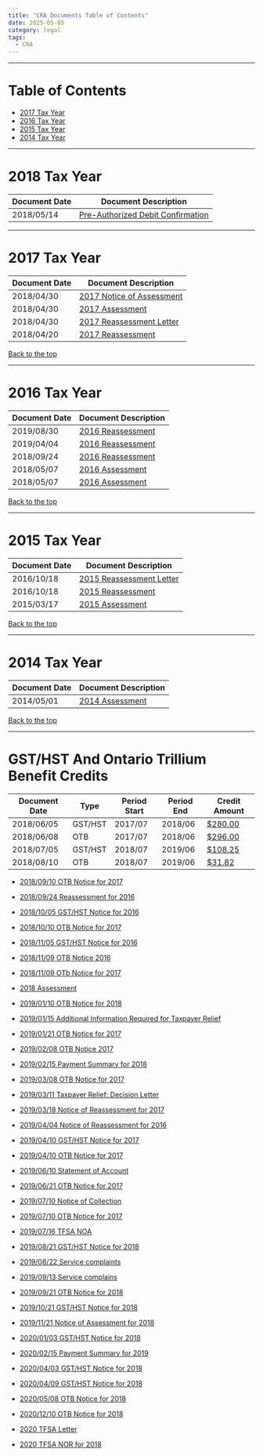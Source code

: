 ```yaml
---
title: "CRA Documents Table of Contents"
date: 2025-05-05
category: legal
tags: 
  - CRA
---
```


---

# Table of Contents

* [2017 Tax Year](#2017-tax-year)
* [2016 Tax Year](#2016-tax-year)
* [2015 Tax Year](#2015-tax-year)
* [2014 Tax Year](#2014-tax-year)

---

# 2018 Tax Year

| Document Date | Document Description
|---------------|------------------------------------------
| 2018/05/14    | [Pre-Authorized Debit Confirmation](/CRA-docs/2018-05-14-PAD-Agreement-Letter.pdf)

---

# 2017 Tax Year

| Document Date | Document Description
|---------------|------------------------------------------
| 2018/04/30    | [2017 Notice of Assessment](/CRA-docs/2018-04-30-Notice-of-Assessment-for-2017.pdf)
| 2018/04/30    | [2017 Assessment](/CRA-docs/2017-Assessment.pdf)
| 2018/04/30    | [2017 Reassessment Letter](/CRA-docs/2016-03-17-Notice-of-Assessment.pdf)
| 2018/04/20    | [2017 Reassessment](/CRA-docs/2017-income-tax.pdf)

[Back to the top](#table-of-contents)

---

# 2016 Tax Year

| Document Date | Document Description
|---------------|------------------------------------------
| 2019/08/30    | [2016 Reassessment](/CRA-docs/2016-income-tax.pdf) 
| 2019/04/04    | [2016 Reassessment](/CRA-docs/2016-Reassessment-2.pdf)
| 2018/09/24    | [2016 Reassessment](/CRA-docs/2016-Reassessment-1.pdf)
| 2018/05/07    | [2016 Assessment](/CRA-docs/2016-Assessment.pdf)
| 2018/05/07    | [2016 Assessment](/CRA-docs/2018-05-07-Notice-of-Assessment-for-2016.pdf)

[Back to the top](#table-of-contents)

---

# 2015 Tax Year

| Document Date | Document Description
|---------------|------------------------------------------
| 2016/10/18    | [2015 Reassessment Letter](/CRA-docs/2015-income-tax.pdf)
| 2016/10/18    | [2015 Reassessment](/CRA-docs/2015-Reassessment.pdf)
| 2015/03/17    | [2015 Assessment](/CRA-docs/2015-Assessment.pdf)

[Back to the top](#table-of-contents)

---

# 2014 Tax Year

| Document Date | Document Description
|---------------|------------------------------------------
| 2014/05/01    | [2014 Assessment](/CRA-docs/2014-income-tax.pdf)

[Back to the top](#table-of-contents)

---

# GST/HST And Ontario Trillium Benefit Credits

| Document Date | Type    | Period Start | Period End | Credit Amount
|---------------|---------|--------------|------------|--------------
| 2018/06/05    | GST/HST | 2017/07      | 2018/06    | [$280.00](/CRA-docs/2018-06-05-GST-HST-Notice-for-2016.pdf)
| 2018/06/08    | OTB     | 2017/07      | 2018/06    | [$296.00](/CRA-docs/2018-06-08-OTB-Notice-for-2016.pdf)
| 2018/07/05    | GST/HST | 2018/07      | 2019/06    | [$108.25](/CRA-docs/2018-07-05-GST-HST-Notice-for-2017.pdf)
| 2018/08/10    | OTB     | 2018/07      | 2019/06    | [$31.82](/CRA-docs/2018-08-10-OTB-Notice-for-2017.pdf)

* [2018/09/10 OTB Notice for 2017](/CRA-docs/2018-09-10-OTB-Notice-for-2017.pdf)
* [2018/09/24 Reassessment for 2016](/CRA-docs/2018-09-24-Ressessment-for-2016.pdf)

* [2018/10/05 GST/HST Notice for 2016](/CRA-docs/2018-10-05-GST-HST-Notice-for-2016.pdf)
* [2018/10/10 OTB Notice for 2017](/CRA-docs/2018-10-10-OTB-Notice-for-2017.pdf)
* [2018/11/05 GST/HST Notice for 2016](/CRA-docs/2018-11-05-GST-HST-notice-for-2016.pdf)
* [2018/11/09 OTB Notice 2016](/CRA-docs/2018-11-09-OTB-Notice-for-2016.pdf)
* [2018/11/09 OTb Notice for 2017](/CRA-docs/2018-11-09-OTB-Notice-for-2017.pdf)
* [2018 Assessment](/CRA-docs/2018-Assessment.pdf)
* [2019/01/10 OTB Notice for 2018](/CRA-docs/2019-01-10-OTB-Notice-for-2018.pdf)
* [2019/01/15 Additional Information Required for Taxpayer Relief](/CRA-docs/2019-01-15-Additional-information-required-taxpayer-relief.pdf)
* [2019/01/21 OTB Notice for 2017](/CRA-docs/2019-01-21-OTB-Notice-for-2017.pdf)
* [2019/02/08 OTB Notice 2017](/CRA-docs/2019-02-08-OTB-Notice-for-2017.pdf)
* [2019/02/15 Payment Summary for 2018](/CRA-docs/2019-02-15-Payment-Summary-for-2018.pdf)

* [2019/03/08 OTB Notice for 2017](/CRA-docs/2019-03-08-OTB-Notice-for-2017.pdf)
* [2019/03/11 Taxpayer Relief: Decision Letter](/CRA-docs/2019-03-11-Decision-letter-taxpayer-relief.pdf)
* [2019/03/18 Notice of Reassessment for 2017](/CRA-docs/2019-03-18-Notice-of-Reassessment-for-2017.pdf)
* [2019/04/04 Notice of Reassessment for 2016](/CRA-docs/2019-04-04-Notice-of-Reassessment-for-2016.pdf)
* [2019/04/10 GST/HST Notice for 2017](/CRA-docs/2019-04-10-GST-HST-Notice-for-2017.pdf)
* [2019/04/10 OTB Notice for 2017](/CRA-docs/2019-04-10-OTB-Notice-for-2017.pdf)
* [2019/06/10 Statement of Account](/CRA-docs/2019-06-10-Statement-of-Account.pdf)
* [2019/06/21 OTB Notice for 2017](/CRA-docs/2019-06-21-OTB-Notice-for-2017.pdf)
* [2019/07/10 Notice of Collection](/CRA-docs/2019-07-10-Notice-of-Collection.pdf)
* [2019/07/10 OTB Notice for 2017](/CRA-docs/2019-07-10-OTB-Notice-for-2017.pdf)
* [2019/07/16 TFSA NOA](/CRA-docs/2019-07-16-TFSA-NOA.pdf)

* [2019/08/21 GST/HST Notice for 2018](/CRA-docs/2019-08-21-GST-HST-Notice-for-2018.pdf)
* [2019/08/22 Service complaints](/CRA-docs/2019-08-22-Service-complaints.pdf)
* [2019/09/13 Service complains](/CRA-docs/2019-09-13-Service-complaints.pdf)
* [2019/09/21 OTB Notice for 2018](/CRA-docs/2019-09-21-OTB-Notice-for-2018.pdf)
* [2019/10/21 GST/HST Notice for 2018](/CRA-docs/2019-10-21-GST-HST-Notice-for-2018.pdf)
* [2019/11/21 Notice of Assessment for 2018](/CRA-docs/2019-11-21-Notice-of-Assessment-for-2018.pdf)
* [2020/01/03 GST/HST Notice for 2018](/CRA-docs/2020-01-03-GST-HST-Notice-for-2018.pdf)
* [2020/02/15 Payment Summary for 2019](/CRA-docs/2020-02-15-Payment-Summary-for-2019.pdf)
* [2020/04/03 GST/HST Notice for 2018](/CRA-docs/2020-04-03-GST-HST-Notice-for-2018.pdf)
* [2020/04/09 GST/HST Notice for 2018](/CRA-docs/2020-04-09-GST-HST-Notice-for-2018.pdf)
* [2020/05/08 OTB Notice for 2018](/CRA-docs/2020-05-08-OTB-Notice-for-2018.pdf)

* [2020/12/10 OTB Notice for 2018](/CRA-docs/2020-12-10-OTB-Notice-for-2018.pdf)
* [2020 TFSA Letter](/CRA-docs/2020-TFSA-Letter.pdf)
* [2020 TFSA NOR for 2018](/CRA-docs/2020-TFSA-NOR-2018.pdf)
